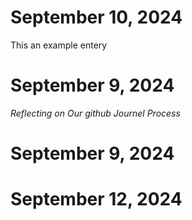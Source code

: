 # September 10, 2024
This an example entery


# September 9, 2024

_Reflecting on Our github Journel Process_

# September 9, 2024

# September 12, 2024
